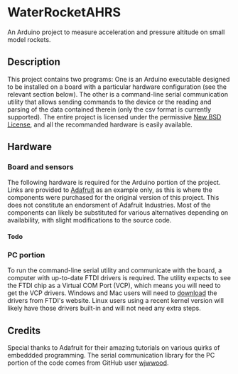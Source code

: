 WaterRocketAHRS
===============
An Arduino project to measure acceleration and pressure altitude on small 
model rockets.

Description
-----------
This project contains two programs: One is an Arduino executable designed 
to be installed on a board with a particular hardware configuration 
(see the relevant section below). The other is a command-line serial 
communication utility that allows sending commands to the device or the 
reading and parsing of the data contained therein (only the csv format is 
currently supported). The entire project is licensed under the permissive 
[New BSD License](./LICENSE), and all the recommanded hardware is 
easily available.

Hardware
--------
### Board and sensors
The following hardware is required for the Arduino portion of the project. 
Links are provided to [Adafruit](https://www.adafruit.com/) as an example 
only, as this is where the components were purchased for the original 
version of this project. This does not constitute an endorsment of Adafruit 
Industries. Most of the components can likely be substituted for various 
alternatives depending on availability, with slight 
modifications to the source code.

#### Todo

### PC portion
To run the command-line serial utility and communicate with the board, 
a computer with up-to-date FTDI drivers is required. The utility expects 
to see the FTDI chip as a Virtual COM Port (VCP), which means you will 
need to get the VCP drivers. Windows and Mac users will need to 
[download](http://www.ftdichip.com/Drivers/VCP.htm) the drivers from 
FTDI's website. Linux users using a recent kernel version will likely 
have those drivers built-in and will not need any extra steps.

Credits
-------
Special thanks to Adafruit for their amazing tutorials on various 
quirks of embeddded programming.
The serial communication library for the PC portion of the code comes from 
GitHub user [wjwwood](https://github.com/wjwwood/serial).
